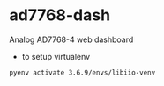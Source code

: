 # ad7768-dash
Analog AD7768-4 web dashboard

- to setup virtualenv
```
pyenv activate 3.6.9/envs/libiio-venv
```
